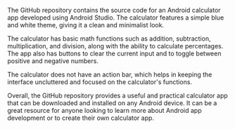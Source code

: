 The GitHub repository contains the source code for an Android calculator app developed using Android Studio. The calculator features a simple blue and white theme, giving it a clean and minimalist look.

The calculator has basic math functions such as addition, subtraction, multiplication, and division, along with the ability to calculate percentages. The app also has buttons to clear the current input and to toggle between positive and negative numbers.

The calculator does not have an action bar, which helps in keeping the interface uncluttered and focused on the calculator's functions.

Overall, the GitHub repository provides a useful and practical calculator app that can be downloaded and installed on any Android device. It can be a great resource for anyone looking to learn more about Android app development or to create their own calculator app.
